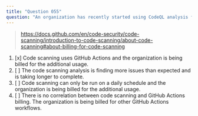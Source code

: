 ```yaml
---
title: "Question 055"
question: "An organization has recently started using CodeQL analysis for all pull requests on their repositories as well as running the analysis on an hourly schedule. Since then they are experiencing larger than usual GitHub Actions bills. What is the most likely cause of this?"
---
```



> https://docs.github.com/en/code-security/code-scanning/introduction-to-code-scanning/about-code-scanning#about-billing-for-code-scanning
1. [x] Code scanning uses GitHub Actions and the organization is being billed for the additional usage.
1. [ ] The code scanning analysis is finding more issues than expected and is taking longer to complete.
1. [ ] Code scanning can only be run on a daily schedule and the organization is being billed for the additional usage.
1. [ ] There is no correlation between code scanning and GitHub Actions billing. The organization is being billed for other GitHub Actions workflows.
